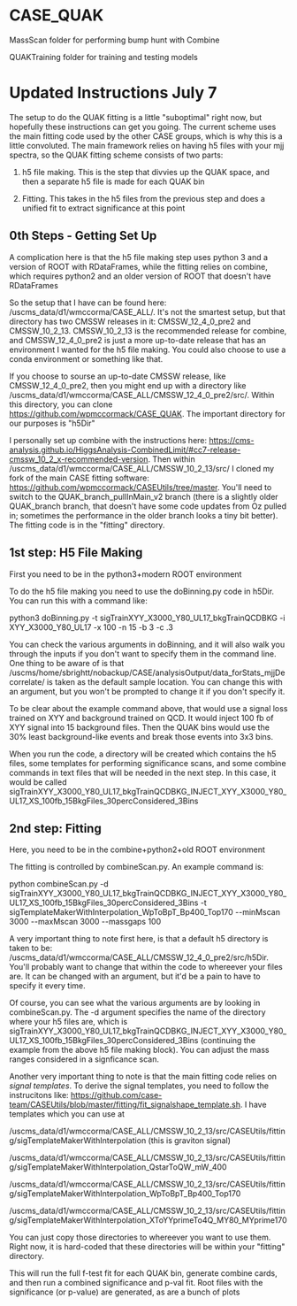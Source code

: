 # CASE_QUAK

MassScan folder for performing bump hunt with Combine

QUAKTraining folder for training and testing models


# Updated Instructions July 7

The setup to do the QUAK fitting is a little "suboptimal" right now, but hopefully these instructions can get you going.  The current scheme uses the main fitting code used by the other CASE groups, which is why this is a little convoluted.  The main framework relies on having h5 files with your mjj spectra, so the QUAK fitting scheme consists of two parts:

1. h5 file making.  This is the step that divvies up the QUAK space, and then a separate h5 file is made for each QUAK bin

2. Fitting.  This takes in the h5 files from the previous step and does a unified fit to extract significance at this point

## 0th Steps - Getting Set Up

A complication here is that the h5 file making step uses python 3 and a version of ROOT with RDataFrames, while the fitting relies on combine, which requires python2 and an older version of ROOT that doesn't have RDataFrames

So the setup that I have can be found here: /uscms_data/d1/wmccorma/CASE_ALL/.  It's not the smartest setup, but that directory has two CMSSW releases in it: CMSSW_12_4_0_pre2 and CMSSW_10_2_13.  CMSSW_10_2_13 is the recommended release for combine, and CMSSW_12_4_0_pre2 is just a more up-to-date release that has an environment I wanted for the h5 file making.  You could also choose to use a conda environment or something like that.

If you choose to sourse an up-to-date CMSSW release, like CMSSW_12_4_0_pre2, then you might end up with a directory like /uscms_data/d1/wmccorma/CASE_ALL/CMSSW_12_4_0_pre2/src/.  Within this directory, you can clone https://github.com/wpmccormack/CASE_QUAK.  The important directory for our purposes is "h5Dir"

I personally set up combine with the instructions here: https://cms-analysis.github.io/HiggsAnalysis-CombinedLimit/#cc7-release-cmssw_10_2_x-recommended-version.  Then within /uscms_data/d1/wmccorma/CASE_ALL/CMSSW_10_2_13/src/ I cloned my fork of the main CASE fitting software: https://github.com/wpmccormack/CASEUtils/tree/master.  You'll need to switch to the QUAK_branch_pullInMain_v2 branch (there is a slightly older QUAK_branch branch, that doesn't have some code updates from Oz pulled in; sometimes the performance in the older branch looks a tiny bit better).  The fitting code is in the "fitting" directory.


## 1st step: H5 File Making

First you need to be in the python3+modern ROOT environment

To do the h5 file making you need to use the doBinning.py code in h5Dir.  You can run this with a command like:

python3 doBinning.py -t sigTrainXYY_X3000_Y80_UL17_bkgTrainQCDBKG -i XYY_X3000_Y80_UL17 -x 100 -n 15 -b 3 -c .3

You can check the various arguments in doBinning, and it will also walk you through the inputs if you don't want to specify them in the command line.  One thing to be aware of is that /uscms/home/sbrightt/nobackup/CASE/analysisOutput/data_forStats_mjjDecorrelate/ is taken as the default sample location.  You can change this with an argument, but you won't be prompted to change it if you don't specify it.

To be clear about the example command above, that would use a signal loss trained on XYY and background trained on QCD.  It would inject 100 fb of XYY signal into 15 background files.  Then the QUAK bins would use the 30% least background-like events and break those events into 3x3 bins.

When you run the code, a directory will be created which contains the h5 files, some templates for performing significance scans, and some combine commands in text files that will be needed in the next step.  In this case, it would be called sigTrainXYY_X3000_Y80_UL17_bkgTrainQCDBKG_INJECT_XYY_X3000_Y80_UL17_XS_100fb_15BkgFiles_30percConsidered_3Bins

## 2nd step: Fitting

Here, you need to be in the combine+python2+old ROOT environment

The fitting is controlled by combineScan.py.  An example command is:

python combineScan.py -d sigTrainXYY_X3000_Y80_UL17_bkgTrainQCDBKG_INJECT_XYY_X3000_Y80_UL17_XS_100fb_15BkgFiles_30percConsidered_3Bins -t sigTemplateMakerWithInterpolation_WpToBpT_Bp400_Top170 --minMscan 3000 --maxMscan 3000 --massgaps 100

A very important thing to note first here, is that a default h5 directory is taken to be: /uscms_data/d1/wmccorma/CASE_ALL/CMSSW_12_4_0_pre2/src/h5Dir.  You'll probably want to change that within the code to whereever your files are.  It can be changed with an argument, but it'd be a pain to have to specify it every time.

Of course, you can see what the various arguments are by looking in combineScan.py.  The -d argument specifies the name of the directory where your h5 files are, which is sigTrainXYY_X3000_Y80_UL17_bkgTrainQCDBKG_INJECT_XYY_X3000_Y80_UL17_XS_100fb_15BkgFiles_30percConsidered_3Bins (continuing the example from the above h5 file making block).  You can adjust the mass ranges considered in a signficance scan.

Another very important thing to note is that the main fitting code relies on *signal templates*.  To derive the signal templates, you need to follow the instrucitons like: https://github.com/case-team/CASEUtils/blob/master/fitting/fit_signalshape_template.sh.  I have templates which you can use at

/uscms_data/d1/wmccorma/CASE_ALL/CMSSW_10_2_13/src/CASEUtils/fitting/sigTemplateMakerWithInterpolation (this is graviton signal)

/uscms_data/d1/wmccorma/CASE_ALL/CMSSW_10_2_13/src/CASEUtils/fitting/sigTemplateMakerWithInterpolation_QstarToQW_mW_400

/uscms_data/d1/wmccorma/CASE_ALL/CMSSW_10_2_13/src/CASEUtils/fitting/sigTemplateMakerWithInterpolation_WpToBpT_Bp400_Top170

/uscms_data/d1/wmccorma/CASE_ALL/CMSSW_10_2_13/src/CASEUtils/fitting/sigTemplateMakerWithInterpolation_XToYYprimeTo4Q_MY80_MYprime170

You can just copy those directories to whereever you want to use them.  Right now, it is hard-coded that these directories will be within your "fitting" directory.

This will run the full f-test fit for each QUAK bin, generate combine cards, and then run a combined significance and p-val fit.  Root files with the significance (or p-value) are generated, as are a bunch of plots

 